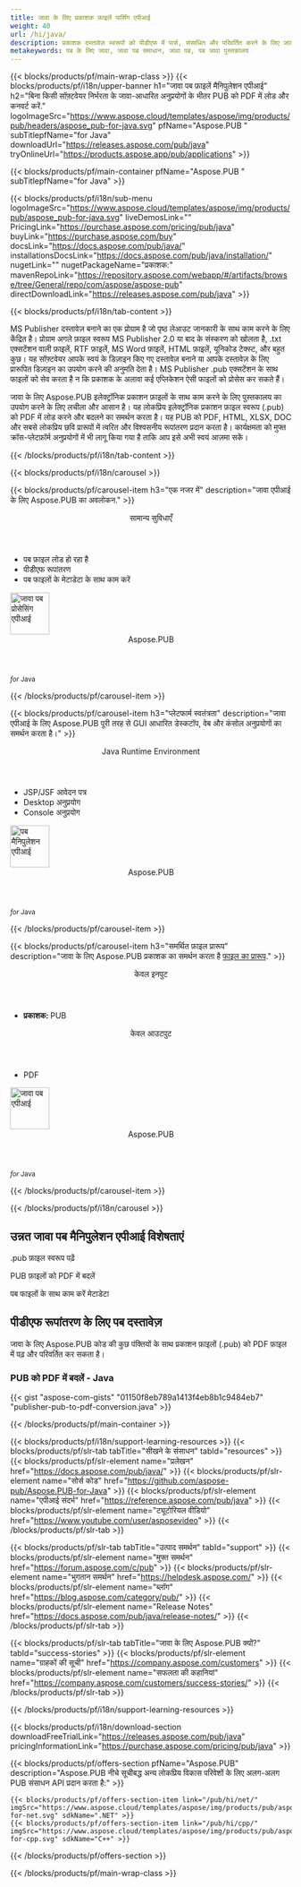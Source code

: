 ```yaml
---
title: जावा के लिए प्रकाशक फ़ाइलें पार्सिंग एपीआई
weight: 40
url: /hi/java/ 
description: प्रकाशक दस्तावेज़ स्वरूपों को पीडीएफ में पार्स, संसाधित और परिवर्तित करने के लिए जावा लाइब्रेरी। कार्यक्षमता को अपने उत्पाद में लागू करें.
metakeywords: पब के लिए जावा, जावा पब समाधान, जावा पब, पब जावा पुस्तकालय
---
```


{{< blocks/products/pf/main-wrap-class >}}
{{< blocks/products/pf/i18n/upper-banner h1="जावा पब फ़ाइलें मैनिपुलेशन एपीआई" h2="बिना किसी सॉफ़्टवेयर निर्भरता के जावा-आधारित अनुप्रयोगों के भीतर PUB को PDF में लोड और कनवर्ट करें." logoImageSrc="https://www.aspose.cloud/templates/aspose/img/products/pub/headers/aspose_pub-for-java.svg" pfName="Aspose.PUB " subTitlepfName="for Java" downloadUrl="https://releases.aspose.com/pub/java" tryOnlineUrl="https://products.aspose.app/pub/applications" >}}

{{< blocks/products/pf/main-container pfName="Aspose.PUB " subTitlepfName="for Java" >}}

{{< blocks/products/pf/i18n/sub-menu logoImageSrc="https://www.aspose.cloud/templates/aspose/img/products/pub/aspose_pub-for-java.svg" liveDemosLink="" PricingLink="https://purchase.aspose.com/pricing/pub/java" buyLink="https://purchase.aspose.com/buy" docsLink="https://docs.aspose.com/pub/java/" installationsDocsLink="https://docs.aspose.com/pub/java/installation/" nugetLink="" nugetPackageName="प्रकाशक:" mavenRepoLink="https://repository.aspose.com/webapp/#/artifacts/browse/tree/General/repo/com/aspose/aspose-pub" directDownloadLink="https://releases.aspose.com/pub/java" >}}

{{< blocks/products/pf/i18n/tab-content >}}
<p>
MS Publisher दस्तावेज़ बनाने का एक प्रोग्राम है जो पृष्ठ लेआउट जानकारी के साथ काम करने के लिए केंद्रित है। प्रोग्राम अगले फ़ाइल स्वरूप MS Publisher 2.0 या बाद के संस्करण को खोलता है, .txt एक्सटेंशन वाली फ़ाइलें, RTF फ़ाइलें, MS Word फ़ाइलें, HTML फ़ाइलें, यूनिकोड टेक्स्ट, और बहुत कुछ। यह सॉफ़्टवेयर आपके स्वयं के डिज़ाइन किए गए दस्तावेज़ बनाने या आपके दस्तावेज़ के लिए प्रारूपित डिज़ाइन का उपयोग करने की अनुमति देता है।
MS Publisher .pub एक्सटेंशन के साथ फाइलों को सेव करता है न कि प्रकाशक के अलावा कई एप्लिकेशन ऐसी फाइलों को प्रोसेस कर सकते हैं। 
</p>
<p>
 जावा के लिए Aspose.PUB इलेक्ट्रॉनिक प्रकाशन फ़ाइलों के साथ काम करने के लिए पुस्तकालय का उपयोग करने के लिए लचीला और आसान है। यह लोकप्रिय इलेक्ट्रॉनिक प्रकाशन फ़ाइल स्वरूप (.pub) को PDF में लोड करने और बदलने का समर्थन करता है। यह PUB को PDF, HTML, XLSX, DOC और सबसे लोकप्रिय छवि प्रारूपों में त्वरित और विश्वसनीय रूपांतरण प्रदान करता है। कार्यक्षमता को मुफ्त क्रॉस-प्लेटफ़ॉर्म अनुप्रयोगों में भी लागू किया गया है ताकि आप इसे अभी स्वयं आज़मा सकें।
</p>

{{< /blocks/products/pf/i18n/tab-content >}}

<!--Diagrams Start-->
{{< blocks/products/pf/i18n/carousel >}}

{{< blocks/products/pf/carousel-item h3="एक नजर में" description="जावा एपीआई के लिए Aspose.PUB का अवलोकन." >}}
<div class="diagram1 d1-java">
 <div class="d1-row">
  <div class="d1-col d1-left">
   <!--<header><i class="fa fa-bars"> </i>विशेषताएँ</header>

<ul>

<li>लोड हो रहा है</li>

<li>परिवर्तन</li>

</ul>-->
  </div>
  <!--/left-->
  <div class="d1-col d1-right">
   <header>
    <i class="fa fa-cogs">
    </i>
    सामान्य सुविधाएँ
   </header>
   <ul>
    <li>
     पब फ़ाइल लोड हो रहा है
    </li>
    <li>
     पीडीएफ रूपांतरण
    </li>
    <li>
     पब फाइलों के मेटाडेटा के साथ काम करें
    </li>
   </ul>
  </div>
  <!--/right-->
 </div>
 <!--/row-->
 <div class="d1-logo">
  <img width="70" height="75" alt="जावा पब प्रोसेसिंग एपीआई" src="https://www.aspose.cloud/templates/aspose/img/products/pub/aspose_pub-for-java.svg"/>
  <header>
   Aspose.PUB
  </header>
  <footer>
   <small>
    <em>
     for
    </em>
    Java
   </small>
  </footer>
 </div>
 <!--/logo-->
</div>

{{< /blocks/products/pf/carousel-item >}}

{{< blocks/products/pf/carousel-item h3="प्लेटफार्म स्वतंत्रता" description="जावा एपीआई के लिए Aspose.PUB पूरी तरह से GUI आधारित डेस्कटॉप, वेब और कंसोल अनुप्रयोगों का समर्थन करता है।" >}}
<div class="diagram1 d1-java">
 <div class="d1-row">
  <div class="d1-col d1-left">
  </div>
  <!--/left-->
  <div class="d1-col d1-right">
   <header>
    <i class="fa fa-cubes">
    </i>
    Java Runtime Environment
   </header>
   <ul>
    <li>
     JSP/JSF आवेदन पत्र
    </li>
    <li>
     Desktop अनुप्रयोग
    </li>
    <li>
     Console अनुप्रयोग
    </li>
   </ul>
  </div>
  <!--/right-->
 </div>
 <!--/row-->
 <div class="d1-logo">
  <img width="70" height="75" alt="पब मैनिपुलेशन एपीआई" src="https://www.aspose.cloud/templates/aspose/img/products/pub/aspose_pub-for-java.svg"/>
  <header>
   Aspose.PUB
  </header>
  <footer>
   <small>
    <em>
     for
    </em>
    Java
   </small>
  </footer>
 </div>
 <!--/logo-->
</div>

{{< /blocks/products/pf/carousel-item >}}

{{< blocks/products/pf/carousel-item h3="समर्थित फ़ाइल प्रारूप" description="जावा के लिए Aspose.PUB प्रकाशक का समर्थन करता है [फाइल का प्रारूप](https://docs.aspose.com/pub/java/supported-file-formats/)." >}}
<div class="diagram1 d2 d1-java">
 <div class="d1-row">
  <div class="d1-col d1-left">
   <header>
    <i class="fa fa-long-arrow-down">
    </i>
    केवल इनपुट
   </header>
   <ul>
    <li>
     <b>
      प्रकाशक:
     </b>
     PUB
    </li>
   </ul>
  </div>
  <!--/left-->
  <div class="d1-col d1-right">
   <header>
    <i class="fa fa-mail-forward">
    </i>
    केवल आउटपुट
   </header>
   <ul>
    <li>
     PDF
    </li>
   </ul>
  </div>
  <!--/right-->
 </div>
 <!--/row-->
 <div class="d1-logo">
  <img width="70" height="75" alt="जावा पब एपीआई" src="https://www.aspose.cloud/templates/aspose/img/products/pub/aspose_pub-for-java.svg"/>
  <header>
   Aspose.PUB
  </header>
  <footer>
   <small>
    <em>
     for
    </em>
    Java
   </small>
  </footer>
 </div>
 <!--/logo-->
</div>

{{< /blocks/products/pf/carousel-item >}}

{{< /blocks/products/pf/i18n/carousel >}}
<!--Diagrams End-->

<!--Feature-section Start-->
<div class="container-fluid features-section bg-gray singleproduct">
 <a class="anchor" id="features" name="features">
 </a>
 <div class="row">
  <div class="container">
   <h2 class="pr-ft">
    उन्नत जावा पब मैनिपुलेशन एपीआई विशेषताएं
   </h2>
   <p>
   </p>
   <div class="col-lg-4">
    <em class="fa fa-pencil-square-o ico-blue fa-2x col-lg-2">
    </em>
    <p class="col-lg-10">
     .pub फ़ाइल स्वरूप पढ़ें
    </p>
   </div>
   <div class="col-lg-4">
    <em class="fa fa-repeat ico-blue fa-2x col-lg-2">
    </em>
    <p class="col-lg-10">
     PUB फ़ाइलों को PDF में बदलें
    </p>
   </div>
   <div class="col-lg-4">
    <em class="fa fa-cogs ico-blue fa-2x col-lg-2">
    </em>
    <p class="col-lg-10">
     पब फाइलों के साथ काम करें मेटाडेटा
    </p>
   </div>
   <!--<div class="col-lg-4"><em class="fa fa-cogs ico-blue fa-2x col-lg-2"> </em>

<p class="col-lg-10">Manage Opacity of Layers & Flatten Layers</p>

</div>-->
   <!--<div class="col-lg-12">

<h2 class="h2title">Latest PUB API विशेषताएँ</h2>

<p>Aspose.PUB for Java API continuously adding more features to make it powerful. Here is list of few picks from the latest ones added.</p>

<ul>

<li>Support of Fill layers. Pattern, Color and Gradient fill</li>

<li>Support of GdFlResource, VmskResource, PtFlResource and VsmsResource</li>

<li>Load JPEG/PNG/etc image files to PsdImage without direct loading</li>

<li>Support of Layer Vector Masks and Text Layer Custom FlipRotate</li>

<li>Rendering of Stroke effect with Color Fill for export</li>

</ul>

</div>-->
   <div class="col-lg-12">
    <h2 class="h2title">
     पीडीएफ रूपांतरण के लिए पब दस्तावेज़
    </h2>
    <p>
     जावा के लिए Aspose.PUB कोड की कुछ पंक्तियों के साथ प्रकाशन फ़ाइलों (.pub) को PDF फ़ाइल में पढ़ और परिवर्तित कर सकता है।
    </p>
    <div class="codeblock" id="code">
     <h3>
      PUB को PDF में बदलें - Java
     </h3>
     {{< gist "aspose-com-gists" "01150f8eb789a1413f4eb8b1c9484eb7" "publisher-pub-to-pdf-conversion.java" >}}
    </div>
   </div>
   <!--<div class="col-lg-12">

<h2 class="h2title">Access & Manipulate PUB Layers</h2>

<p>Aspose.PUB for .NET lets you access layers of a PUB with the ability to draw on it with either image or text. You can merge layers, update text on layers, set effects or export layer as an image. You may also use PUB .NET API to detect flattened PUB files or create thumbnails.</p>

</div>-->
   <!--<div class="col-lg-12">

<h2 class="h2title">Read or Create PUB Files</h2>

<p>Aspose.PUB for .NET not only supports loading PSD & PSB file formats for manipulation & conversion but it also provides the capability to create PUB & PSB files from scratch. .NET developers can use the API to automate scenarios that may help them on their way.</p>

<div id="code" class="codeblock">

<h3>Create PUB from scratch - C#</h3>

<pre><code class="cs">using (var PUB = Aspose.PSD.Image.Create(new Aspose.PSD.ImageOptions.PsdOptions()

{

    Source = new Aspose.PSD.Sources.FileCreateSource(dir + "output.psd", false),

    ColorMode = Aspose.PSD.FileFormats.Psd.ColorModes.Rgb,

    CompressionMethod = Aspose.PSD.FileFormats.Psd.CompressionMethod.RLE,

    Version = 4

}, 400, 400))

{

    // draw some graphics over the newly created PSD

    var graphics = new Aspose.PSD.Graphics(psd);

    graphics.Clear(Aspose.PSD.Color.White);

    graphics.DrawEllipse(new Aspose.PSD.Pen(Aspose.PSD.Color.Red, 6), new Aspose.PSD.Rectangle(0, 0, 400, 400));

    psd.Save();

}</code></pre>

</div>

</div>-->
   <!--<div class="col-lg-12">

<h2 class="h2title">Various Imaging Filters</h2>

<p>Aspose.PUB for Java provides the core imaging features such as color adjustment via its class libraries. Developers can easily adjust brightness, contrast or gamma on raster image loaded by the API. Furthermore, developers can dynamically dither or blur images as well as use popular filters including Median, Gauss Wiener, Motion Wiener and Bradley Threshold.</p>

</div>-->
  </div>
 </div>
</div>
<!--Feature-section End-->

{{< /blocks/products/pf/main-container >}}


{{< blocks/products/pf/i18n/support-learning-resources >}}
{{< blocks/products/pf/slr-tab tabTitle="सीखने के संसाधन" tabId="resources" >}}
{{< blocks/products/pf/slr-element name="प्रलेखन" href="https://docs.aspose.com/pub/java/" >}}
{{< blocks/products/pf/slr-element name="सोर्स कोड" href="https://github.com/aspose-pub/Aspose.PUB-for-Java" >}}
{{< blocks/products/pf/slr-element name="एपीआई संदर्भ" href="https://reference.aspose.com/pub/java" >}}
{{< blocks/products/pf/slr-element name="ट्यूटोरियल वीडियो" href="https://www.youtube.com/user/asposevideo" >}}
{{< /blocks/products/pf/slr-tab >}}

{{< blocks/products/pf/slr-tab tabTitle="उत्पाद समर्थन" tabId="support" >}}
{{< blocks/products/pf/slr-element name="मुफ्त समर्थन" href="https://forum.aspose.com/c/pub" >}}
{{< blocks/products/pf/slr-element name="भुगतान समर्थन" href="https://helpdesk.aspose.com/" >}}
{{< blocks/products/pf/slr-element name="ब्लॉग" href="https://blog.aspose.com/category/pub/" >}}
{{< blocks/products/pf/slr-element name="Release Notes" href="https://docs.aspose.com/pub/java/release-notes/" >}}
{{< /blocks/products/pf/slr-tab >}}

{{< blocks/products/pf/slr-tab tabTitle="जावा के लिए Aspose.PUB क्यों?" tabId="success-stories" >}}
{{< blocks/products/pf/slr-element name="ग्राहकों की सूची" href="https://company.aspose.com/customers" >}}
{{< blocks/products/pf/slr-element name="सफलता की कहानियां" href="https://company.aspose.com/customers/success-stories/" >}}
{{< /blocks/products/pf/slr-tab >}}

{{< /blocks/products/pf/i18n/support-learning-resources >}}

{{< blocks/products/pf/i18n/download-section downloadFreeTrialLink="https://releases.aspose.com/pub/java" pricingInformationLink="https://purchase.aspose.com/pricing/pub/java" >}}

{{< blocks/products/pf/offers-section pfName="Aspose.PUB" description="Aspose.PUB नीचे सूचीबद्ध अन्य लोकप्रिय विकास परिवेशों के लिए अलग-अलग PUB संसाधन API प्रदान करता है:" >}}

    {{< blocks/products/pf/offers-section-item link="/pub/hi/net/" imgSrc="https://www.aspose.cloud/templates/aspose/img/products/pub/aspose_pub-for-net.svg" sdkName=".NET" >}}
    {{< blocks/products/pf/offers-section-item link="/pub/hi/cpp/" imgSrc="https://www.aspose.cloud/templates/aspose/img/products/pub/aspose_pub-for-cpp.svg" sdkName="C++" >}}

{{< /blocks/products/pf/offers-section >}}

{{< /blocks/products/pf/main-wrap-class >}}